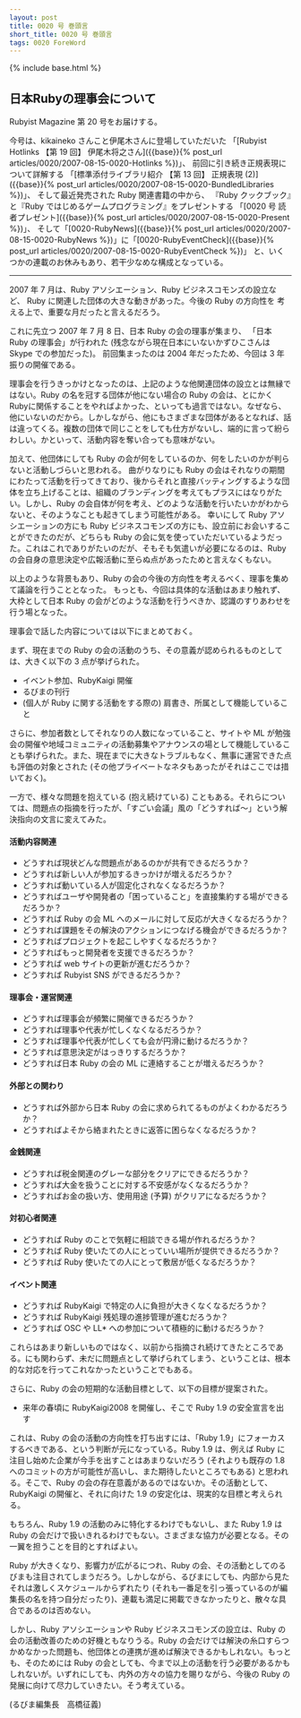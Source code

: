 ```yaml
---
layout: post
title: 0020 号 巻頭言
short_title: 0020 号 巻頭言
tags: 0020 ForeWord
---
```

{% include base.html %}


## 日本Rubyの理事会について

Rubyist Magazine 第 20 号をお届けする。

今号は、kikaineko さんこと伊尾木さんに登場していただいた
「[Rubyist Hotlinks 【第 19 回】 伊尾木将之さん]({{base}}{% post_url articles/0020/2007-08-15-0020-Hotlinks %})」、
前回に引き続き正規表現について詳解する
「[標準添付ライブラリ紹介 【第 13 回】 正規表現 (2)]({{base}}{% post_url articles/0020/2007-08-15-0020-BundledLibraries %})」、
そして最近発売された Ruby 関連書籍の中から、
『Ruby クックブック』と『Ruby ではじめるゲームプログラミング』をプレゼントする
「[0020 号 読者プレゼント]({{base}}{% post_url articles/0020/2007-08-15-0020-Present %})」、
そして「[0020-RubyNews]({{base}}{% post_url articles/0020/2007-08-15-0020-RubyNews %})」に「[0020-RubyEventCheck]({{base}}{% post_url articles/0020/2007-08-15-0020-RubyEventCheck %})」
と、いくつかの連載のお休みもあり、若干少なめな構成となっている。

----
2007 年 7 月は、Ruby アソシエーション、Ruby ビジネスコモンズの設立など、
Ruby に関連した団体の大きな動きがあった。今後の Ruby の方向性を
考える上で、重要な月だったと言えるだろう。

これに先立つ 2007 年 7 月 8 日、日本 Ruby の会の理事が集まり、
「日本 Ruby の理事会」が行われた
(残念ながら現在日本にいないかずひこさんは Skype での参加だった)。
前回集まったのは 2004 年だったため、今回は 3 年振りの開催である。

理事会を行うきっかけとなったのは、上記のような他関連団体の設立とは無縁ではない。Ruby の名を冠する団体が他にない場合の Ruby の会は、とにかく Rubyに関係することをやればよかった、といっても過言ではない。なぜなら、他にいないのだから。しかしながら、他にもさまざまな団体があるとなれば、話は違ってくる。複数の団体で同じことをしても仕方がないし、端的に言って紛らわしい。かといって、活動内容を奪い合っても意味がない。

加えて、他団体にしても Ruby の会が何をしているのか、何をしたいのかが判らないと活動しづらいと思われる。
曲がりなりにも Ruby の会はそれなりの期間にわたって活動を行ってきており、後からそれと直接バッティングするような団体を立ち上げることは、組織のブランディングを考えてもプラスにはなりがたい。しかし、Ruby の会自体が何を考え、どのような活動を行いたいかがわからないと、そのようなことも起きてしまう可能性がある。
幸いにして Ruby アソシエーションの方にも Ruby ビジネスコモンズの方にも、設立前にお会いすることができたのだが、どちらも Ruby の会に気を使っていただいているようだった。これはこれでありがたいのだが、そもそも気遣いが必要になるのは、Ruby の会自身の意思決定や広報活動に至らぬ点があったためと言えなくもない。

以上のような背景もあり、Ruby の会の今後の方向性を考えるべく、理事を集めて議論を行うこととなった。
もっとも、今回は具体的な活動はあまり触れず、大枠として日本 Ruby の会がどのような活動を行うべきか、認識のすりあわせを行う場となった。

理事会で話した内容については以下にまとめておく。

まず、現在までの Ruby の会の活動のうち、その意義が認められるものとしては、大きく以下の 3 点が挙げられた。

* イベント参加、RubyKaigi 開催
* るびまの刊行
* (個人が Ruby に関する活動をする際の) 肩書き、所属として機能していること


さらに、参加者数としてそれなりの人数になっていること、サイトや ML が勉強会の開催や地域コミュニティの活動募集やアナウンスの場として機能していることも挙げられた。また、現在までに大きなトラブルもなく、無事に運営できた点も評価の対象とされた (その他プライベートなネタもあったがそれはここでは措いておく)。

一方で、様々な問題を抱えている (抱え続けている) こともある。それらについては、問題点の指摘を行ったが、「すごい会議」風の「どうすれば〜」という解決指向の文言に変えてみた。

#### 活動内容関連

* どうすれば現状どんな問題点があるのかが共有できるだろうか？
* どうすれば新しい人が参加するきっかけが増えるだろうか？
* どうすれば動いている人が固定化されなくなるだろうか？
* どうすればユーザや開発者の「困っていること」を直接集約する場ができるだろうか？
* どうすれば Ruby の会 ML へのメールに対して反応が大きくなるだろうか？
* どうすれば課題をその解決のアクションにつなげる機会ができるだろうか？
* どうすればプロジェクトを起こしやすくなるだろうか？
* どうすればもっと開発者を支援できるだろうか？
* どうすれば web サイトの更新が進むだろうか？
* どうすれば Rubyist SNS ができるだろうか？


#### 理事会・運営関連

* どうすれば理事会が頻繁に開催できるだろうか？
* どうすれば理事や代表が忙しくなくなるだろうか？
* どうすれば理事や代表が忙しくても会が円滑に動けるだろうか？
* どうすれば意思決定がはっきりするだろうか？
* どうすれば日本 Ruby の会の ML に連絡することが増えるだろうか？


#### 外部との関わり

* どうすれば外部から日本 Ruby の会に求められてるものがよくわかるだろうか？
* どうすればよそから絡まれたときに返答に困らなくなるだろうか？


#### 金銭関連

* どうすれば税金関連のグレーな部分をクリアにできるだろうか？
* どうすれば大金を扱うことに対する不安感がなくなるだろうか？
* どうすればお金の扱い方、使用用途 (予算) がクリアになるだろうか？


#### 対初心者関連

* どうすれば Ruby のことで気軽に相談できる場が作れるだろうか？
* どうすれば Ruby 使いたての人にとっていい場所が提供できるだろうか？
* どうすれば Ruby 使いたての人にとって敷居が低くなるだろうか？


#### イベント関連

* どうすれば RubyKaigi で特定の人に負担が大きくなくなるだろうか？
* どうすれば RubyKaigi 残処理の進捗管理が進むだろうか？
* どうすれば OSC や LL* への参加について積極的に動けるだろうか？


これらはあまり新しいものではなく、以前から指摘され続けてきたところである。にも関わらず、未だに問題点として挙げられてしまう、ということは、根本的な対応を行ってこれなかったということでもある。

さらに、Ruby の会の短期的な活動目標として、以下の目標が提案された。

* 来年の春頃に RubyKaigi2008 を開催し、そこで Ruby 1.9 の安全宣言を出す


これは、Ruby の会の活動の方向性を打ち出すには、「Ruby 1.9」にフォーカスするべきである、という判断が元になっている。Ruby 1.9 は、例えば Ruby に注目し始めた企業が今手を出すことはあまりないだろう (それよりも既存の 1.8 へのコミットの方が可能性が高いし、また期待したいところでもある) と思われる。そこで、Ruby の会の存在意義があるのではないか。その活動として、RubyKaigi の開催と、それに向けた 1.9 の安定化は、現実的な目標と考えられる。

もちろん、Ruby 1.9 の活動のみに特化するわけでもないし、また Ruby 1.9 は Ruby の会だけで扱いきれるわけでもない。さまざまな協力が必要となる。その一翼を担うことを目的とすればよい。

Ruby が大きくなり、影響力が広がるにつれ、Ruby の会、その活動としてのるびまも注目されてしまうだろう。しかしながら、るびまにしても、内部から見たそれは激しくスケジュールからずれたり (それも一番足を引っ張っているのが編集長の名を持つ自分だったり)、連載も満足に掲載できなかったりと、散々な具合であるのは否めない。

しかし、Ruby アソシエーションや Ruby ビジネスコモンズの設立は、Ruby の会の活動改善のための好機ともなりうる。Ruby の会だけでは解決の糸口すらつかめなかった問題も、他団体との連携が進めば解決できるかもしれない。もっとも、そのためには Ruby の会としても、今まで以上の活動を行う必要があるかもしれないが。いずれにしても、内外の方々の協力を賜りながら、今後の Ruby の発展に向けて尽力していきたい。そう考えている。

(るびま編集長　高橋征義)



